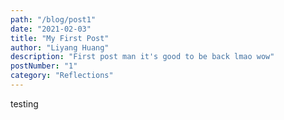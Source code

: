 ```yaml
---
path: "/blog/post1"
date: "2021-02-03"
title: "My First Post"
author: "Liyang Huang"
description: "First post man it's good to be back lmao wow"
postNumber: "1"
category: "Reflections"
---
```


testing